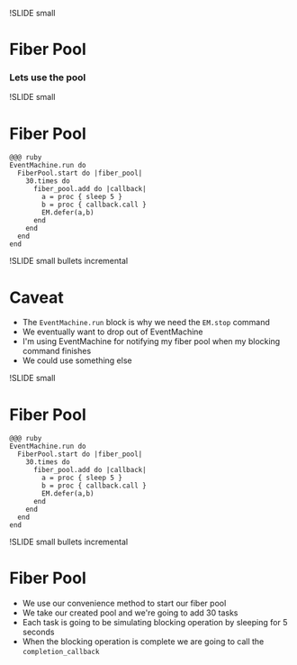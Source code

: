 !SLIDE small
# Fiber Pool #
### Lets use the pool ###
     
!SLIDE small
# Fiber Pool #
    @@@ ruby
    EventMachine.run do
      FiberPool.start do |fiber_pool|
        30.times do
          fiber_pool.add do |callback|
            a = proc { sleep 5 }
            b = proc { callback.call }
            EM.defer(a,b)
          end
        end
      end
    end

!SLIDE small bullets incremental
# Caveat #
 * The `EventMachine.run` block is why we need the `EM.stop` command
 * We eventually want to drop out of EventMachine
 * I'm using EventMachine for notifying my fiber pool when my blocking command finishes
 * We could use something else

!SLIDE small
# Fiber Pool #
    @@@ ruby
    EventMachine.run do
      FiberPool.start do |fiber_pool|
        30.times do
          fiber_pool.add do |callback|
            a = proc { sleep 5 }
            b = proc { callback.call }
            EM.defer(a,b)
          end
        end
      end
    end
   
!SLIDE small bullets incremental
# Fiber Pool #

 * We use our convenience method to start our fiber pool
 * We take our created pool and we're going to add 30 tasks
 * Each task is going to be simulating blocking operation by sleeping for 5 seconds
 * When the blocking operation is complete we are going to call the `completion_callback`